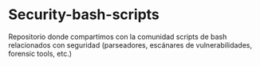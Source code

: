 # Security-bash-scripts
Repositorio donde compartimos con la comunidad scripts de bash relacionados con seguridad (parseadores, escánares de vulnerabilidades, forensic tools, etc.)
